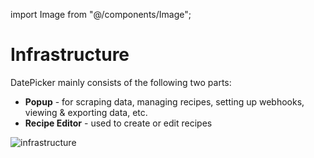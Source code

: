 import Image from "@/components/Image";

# Infrastructure

DatePicker mainly consists of the following two parts:

- **Popup** - for scraping data, managing recipes, setting up webhooks, viewing & exporting data, etc.
- **Recipe Editor** - used to create or edit recipes

<Image src="/screenshots/infrastructure.png" alt="infrastructure" />
